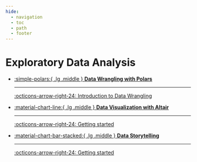 ```yaml
---
hide:
  - navigation
  - toc
  - path
  - footer
---
```


# Exploratory Data Analysis

<div class="grid cards" markdown>


-   [:simple-polars:{ .lg .middle } __Data Wrangling with Polars__](/eda/data-wrangling/)

    ---

    [:octicons-arrow-right-24: Introduction to Data Wrangling](/eda/data-wrangling/intro-to-wrangling)

-   [:material-chart-line:{ .lg .middle } __Data Visualization with Altair__](/eda/altair)

    ---

    [:octicons-arrow-right-24: Getting started](/eda/altair)

-   [:material-chart-bar-stacked:{ .lg .middle } __Data Storytelling__](/eda/data_storytelling)

    ---

    [:octicons-arrow-right-24: Getting started](/eda/data_storytelling)

</div>